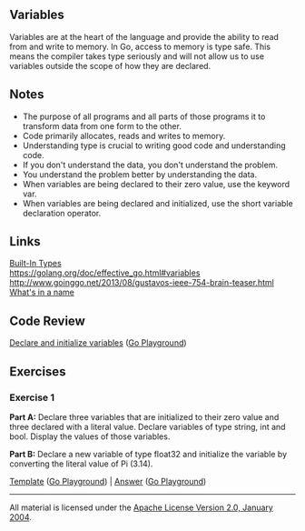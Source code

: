 ## Variables

Variables are at the heart of the language and provide the ability to read from and write to memory. In Go, access to memory is type safe. This means the compiler takes type seriously and will not allow us to use variables outside the scope of how they are declared.

## Notes

* The purpose of all programs and all parts of those programs it to transform data from one form to the other.
* Code primarily allocates, reads and writes to memory.
* Understanding type is crucial to writing good code and understanding code.
* If you don't understand the data, you don't understand the problem.
* You understand the problem better by understanding the data.
* When variables are being declared to their zero value, use the keyword var.
* When variables are being declared and initialized, use the short variable declaration operator.

## Links

[Built-In Types](http://golang.org/ref/spec#Boolean_types)  
https://golang.org/doc/effective_go.html#variables  
http://www.goinggo.net/2013/08/gustavos-ieee-754-brain-teaser.html  
[What's in a name](https://www.youtube.com/watch?v=sFUSP8Au_PE)

## Code Review

[Declare and initialize variables](example1/example1.go) ([Go Playground](https://play.golang.org/p/B5mjJKPYLh))

## Exercises

### Exercise 1 

**Part A:** Declare three variables that are initialized to their zero value and three declared with a literal value. Declare variables of type string, int and bool. Display the values of those variables.

**Part B:** Declare a new variable of type float32 and initialize the variable by converting the literal value of Pi (3.14).

[Template](exercises/template1/template1.go) ([Go Playground](https://play.golang.org/p/JIgjb3Ty3e)) | 
[Answer](exercises/exercise1/exercise1.go) ([Go Playground](https://play.golang.org/p/wNjayRMEcM))
___
All material is licensed under the [Apache License Version 2.0, January 2004](http://www.apache.org/licenses/LICENSE-2.0).
